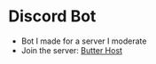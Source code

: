 # Discord Bot 
* Bot I made for a server I moderate
* Join the server: [Butter Host](https://discord.gg/8R7bZ9QZyq)
